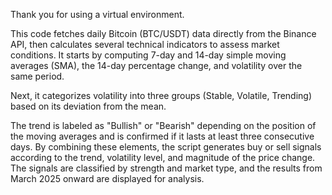Thank you for using a virtual environment. 

This code fetches daily Bitcoin (BTC/USDT) data directly from the Binance API, then calculates several technical indicators to assess market conditions. It starts by computing 7-day and 14-day simple moving averages (SMA), the 14-day percentage change, and volatility over the same period. 

Next, it categorizes volatility into three groups (Stable, Volatile, Trending) based on its deviation from the mean. 

The trend is labeled as "Bullish" or "Bearish" depending on the position of the moving averages and is confirmed if it lasts at least three consecutive days. By combining these elements, the script generates buy or sell signals according to the trend, volatility level, and magnitude of the price change. The signals are classified by strength and market type, and the results from March 2025 onward are displayed for analysis.
